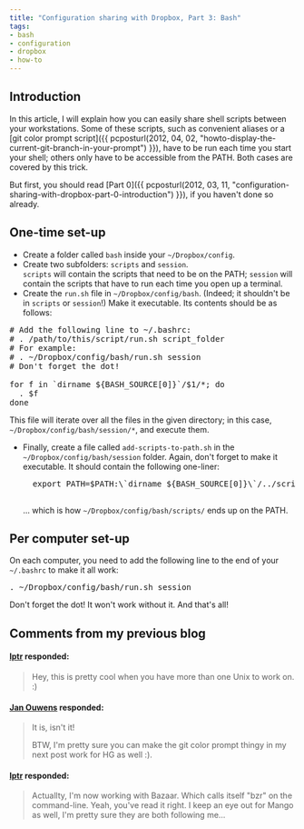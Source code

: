 ```yaml
---
title: "Configuration sharing with Dropbox, Part 3: Bash"
tags:
- bash
- configuration
- dropbox
- how-to
---
```

Introduction
------------

In this article, I will explain how you can easily share shell scripts between your workstations. Some of these scripts, such as convenient aliases or a [git color prompt script]({{ pcposturl(2012, 04, 02, "howto-display-the-current-git-branch-in-your-prompt") }}), have to be run each time you start your shell; others only have to be accessible from the PATH. Both cases are covered by this trick.

But first, you should read [Part 0]({{ pcposturl(2012, 03, 11, "configuration-sharing-with-dropbox-part-0-introduction") }}), if you haven't done so already.

One-time set-up
---------------

* Create a folder called `bash` inside your `~/Dropbox/config`.
* Create two subfolders: `scripts` and `session`.<br>`scripts` will contain the
  scripts that need to be on the PATH; `session` will contain the scripts that
  have to run each time you open up a terminal.
* Create the `run.sh` file in `~/Dropbox/config/bash`. (Indeed; it shouldn't be
  in `scripts` or `session`!) Make it executable. Its contents should be as
  follows:

<pre class="prettyprint language-bash">
# Add the following line to ~/.bashrc:
# . /path/to/this/script/run.sh script_folder
# For example:
# . ~/Dropbox/config/bash/run.sh session
# Don't forget the dot!

for f in `dirname ${BASH_SOURCE[0]}`/$1/*; do
  . $f
done
</pre>

  This file will iterate over all the files in the given directory; in this case, `~/Dropbox/config/bash/session/*`, and execute them.

* Finally, create a file called `add-scripts-to-path.sh` in the
  `~/Dropbox/config/bash/session` folder. Again, don't forget to make it
  executable. It should contain the following one-liner:
    <pre class="prettyprint language-bash">
    export PATH=$PATH:\`dirname ${BASH_SOURCE[0]}\`/../scripts
    </pre>
  ... which is how `~/Dropbox/config/bash/scripts/` ends up on the PATH. 

Per computer set-up
-------------------

On each computer, you need to add the following line to the end of your
`~/.bashrc` to make it all work:
<pre class="prettyprint language-bash">. ~/Dropbox/config/bash/run.sh session</pre>
Don't forget the dot! It won't work without it. And that's all!


Comments from my previous blog
------------------------------

#### [lptr](http://twitter.com/lptr) responded:

> Hey, this is pretty cool when you have more than one Unix to work on. :)

#### [Jan Ouwens](http://www.jqno.nl) responded:

> It is, isn't it!
>
> BTW, I'm pretty sure you can make the git color prompt thingy in my next post work for HG as well :).

#### [lptr](http://twitter.com/lptr) responded:

> Actuallty, I'm now working with Bazaar. Which calls itself "bzr" on the command-line. Yeah, you've read it right. I keep an eye out for Mango as well, I'm pretty sure they are both following me...
